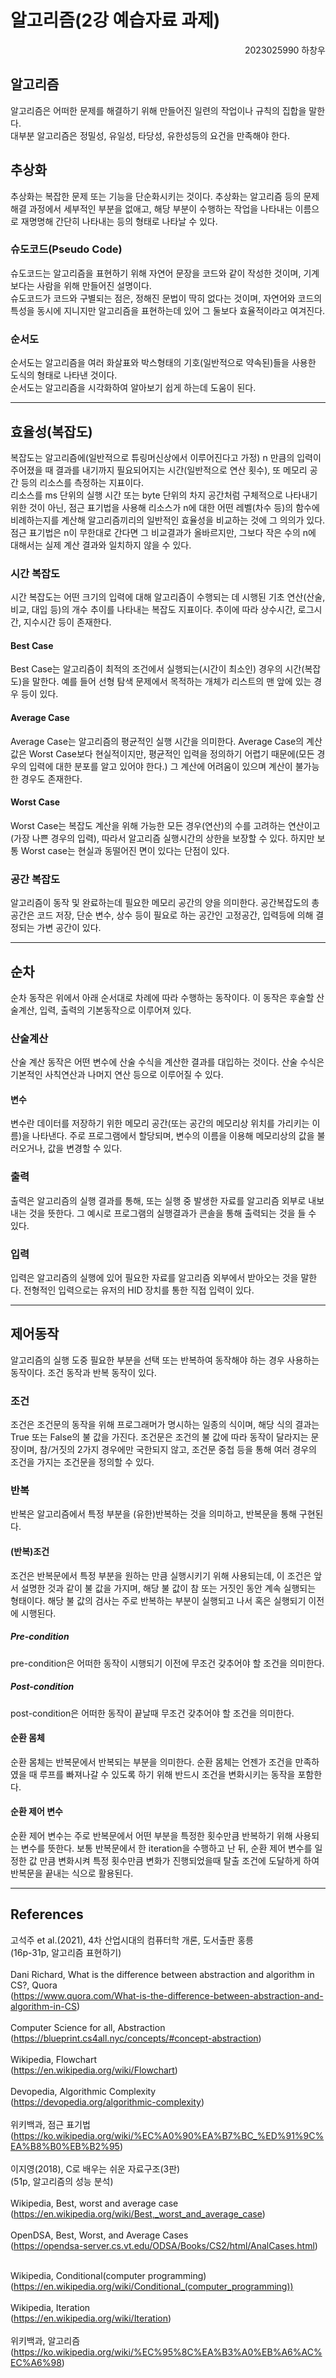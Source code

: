 # 알고리즘(2강 예습자료 과제)
<span style="display: inline-block; width: 100%; text-align: right;">2023025990 하창우</span>
<!--Q. 예습자료를 바탕으로 각 용어들에 대해서 본인이 탐구한 내용들을 바탕으로 3문장 이내로 정의할 것.-->

## **알고리즘**
알고리즘은 어떠한 문제를 해결하기 위해 만들어진 일련의 작업이나 규칙의 집합을 말한다.</br>
대부분 알고리즘은 정밀성, 유일성, 타당성, 유한성등의 요건을 만족해야 한다.

## **추상화**
추상화는 복잡한 문제 또는 기능을 단순화시키는 것이다. 추상화는 알고리즘 등의 문제해결 과정에서 세부적인 부분을 없애고, 해당 부분이 수행하는 작업을 나타내는 이름으로 재명명해 간단히 나타내는 등의 형태로 나타날 수 있다. 

### **슈도코드(Pseudo Code)**
슈도코드는 알고리즘을 표현하기 위해 자연어 문장을 코드와 같이 작성한 것이며, 기계보다는 사람을 위해 만들어진 설명이다.</br>
슈도코드가 코드와 구별되는 점은, 정해진 문법이 딱히 없다는 것이며, 자연어와 코드의 특성을 동시에 지니지만 알고리즘을 표현하는데 있어 그 둘보다 효율적이라고 여겨진다.

### **순서도**
순서도는 알고리즘을 여러 화살표와 박스형태의 기호(일반적으로 약속된)들을 사용한 도식의 형태로 나타낸 것이다. </br>
순서도는 알고리즘을 시각화하여 알아보기 쉽게 하는데 도움이 된다.

---

## **효율성(복잡도)**
복잡도는 알고리즘에(일반적으로 튜링머신상에서 이루어진다고 가정) n 만큼의 입력이 주어졌을 때 결과를 내기까지 필요되어지는 시간(일반적으로 연산 횟수), 또 메모리 공간 등의 리소스를 측정하는 지표이다. </br>
리소스를 ms 단위의 실행 시간 또는 byte 단위의 차지 공간처럼 구체적으로 나타내기 위한 것이 아닌, 점근 표기법을 사용해 리소스가 n에 대한 어떤 레벨(차수 등)의 함수에 비례하는지를 계산해 알고리즘끼리의 일반적인 효율성을 비교하는 것에 그 의의가 있다. </br>
점근 표기법은 n이 무한대로 간다면 그 비교결과가 올바르지만, 그보다 작은 수의 n에 대해서는 실제 계산 결과와 일치하지 않을 수 있다.

### **시간 복잡도**
시간 복잡도는 어떤 크기의 입력에 대해 알고리즘이 수행되는 데 시행된 기초 연산(산술, 비교, 대입 등)의 개수 추이를 나타내는 복잡도 지표이다.
추이에 따라 상수시간, 로그시간, 지수시간 등이 존재한다.
<!--add random access machine?-->
#### **Best Case**
<!--https://devopedia.org/algorithmic-complexity for 3 below-->
Best Case는 알고리즘이 최적의 조건에서 실행되는(시간이 최소인) 경우의 시간(복잡도)을 말한다. 예를 들어 선형 탐색 문제에서 목적하는 개체가 리스트의 맨 앞에 있는 경우 등이 있다.

#### **Average Case**
Average Case는 알고리즘의 평균적인 실행 시간을 의미한다.
Average Case의 계산값은 Worst Case보다 현실적이지만, 평균적인 입력을 정의하기 어렵기 때문에(모든 경우의 입력에 대한 분포를 알고 있어야 한다.) 그 계산에 어려움이 있으며 계산이 불가능한 경우도 존재한다.

#### **Worst Case**
Worst Case는 복잡도 계산을 위해 가능한 모든 경우(연산)의 수를 고려하는 연산이고(가장 나쁜 경우의 입력), 따라서 알고리즘 실행시간의 상한을 보장할 수 있다.
하지만 보통 Worst case는 현실과 동떨어진 면이 있다는 단점이 있다.

### **공간 복잡도**
알고리즘이 동작 및 완료하는데 필요한 메모리 공간의 양을 의미한다.
공간복잡도의 총 공간은 코드 저장, 단순 변수, 상수 등이 필요로 하는 공간인 고정공간, 입력등에 의해 결정되는 가변 공간이 있다.

---

## **순차**
순차 동작은 위에서 아래 순서대로 차례에 따라 수행하는 동작이다.
이 동작은 후술할 산술계산, 입력, 출력의 기본동작으로 이루어져 있다.
### **산술계산**
산술 계산 동작은 어떤 변수에 산술 수식을 계산한 결과를 대입하는 것이다.
산술 수식은 기본적인 사칙연산과 나머지 연산 등으로 이루어질 수 있다.

#### **변수**
변수란 데이터를 저장하기 위한 메모리 공간(또는 공간의 메모리상 위치를 가리키는 이름)을 나타낸다.
주로 프로그램에서 할당되며, 변수의 이름을 이용해 메모리상의 값을 불러오거나, 값을 변경할 수 있다.
### **출력**
출력은 알고리즘의 실행 결과를 통해, 또는 실행 중 발생한 자료를 알고리즘 외부로 내보내는 것을 뜻한다. 그 예시로 프로그램의 실행결과가 콘솔을 통해 출력되는 것을 들 수 있다.
### **입력**
입력은 알고리즘의 실행에 있어 필요한 자료를 알고리즘 외부에서 받아오는 것을 말한다. 전형적인 입력으로는 유저의 HID 장치를 통한 직접 입력이 있다.

---

## **제어동작**
알고리즘의 실행 도중 필요한 부분을 선택 또는 반복하여 동작해야 하는 경우 사용하는 동작이다. 조건 동작과 반복 동작이 있다.
### **조건**
조건은 조건문의 동작을 위해 프로그래머가 명시하는 일종의 식이며, 해당 식의 결과는 True 또는 False의 불 값을 가진다.
조건문은 조건의 불 값에 따라 동작이 달라지는 문장이며, 참/거짓의 2가지 경우에만 국한되지 않고, 조건문 중첩 등을 통해 여러 경우의 조건을 가지는 조건문을 정의할 수 있다.
### **반복**
반복은 알고리즘에서 특정 부분을 (유한)반복하는 것을 의미하고, 반복문을 통해 구현된다.
#### **(반복)조건**
조건은 반복문에서 특정 부분을 원하는 만큼 실행시키기 위해 사용되는데, 이 조건은 앞서 설명한 것과 같이 불 값을 가지며, 해당 불 값이 참 또는 거짓인 동안 계속 실행되는 형태이다. 해당 불 값의 검사는 주로 반복하는 부분이 실행되고 나서 혹은 실행되기 이전에 시행된다.
##### **Pre-condition**
pre-condition은 어떠한 동작이 시행되기 이전에 무조건 갖추어야 할 조건을 의미한다.
##### **Post-condition**
post-condition은 어떠한 동작이 끝날때 무조건 갖추어야 할 조건을 의미한다.
#### **순환 몸체**
순환 몸체는 반복문에서 반복되는 부분을 의미한다. 순환 몸체는 언젠가 조건을 만족하였을 때 루프를 빠져나갈 수 있도록 하기 위해 반드시 조건을 변화시키는 동작을 포함한다.
#### **순환 제어 변수**
순환 제어 변수는 주로 반복문에서 어떤 부분을 특정한 횟수만큼 반복하기 위해 사용되는 변수를 뜻한다. 보통 반복문에서 한 iteration을 수행하고 난 뒤, 순환 제어 변수를 일정한 값 만큼 변화시켜 특정 횟수만큼 변화가 진행되었을때 탈출 조건에 도달하게 하여 반복문을 끝내는 식으로 활용된다.

---

## References 
<!--ref format
i_stated_something.<sup>[1](#footnote_1)</sup>
<a name="footnote_1">1.</a> someone, (yyyy,mm,dd). titletitle. site.
link
-->

고석주 et al.(2021), 4차 산업시대의 컴퓨터학 개론, 도서출판 홍릉</br>
(16p-31p, 알고리즘 표현하기)
</br></br>
Dani Richard, What is the difference between abstraction and algorithm in CS?, Quora</br>
(https://www.quora.com/What-is-the-difference-between-abstraction-and-algorithm-in-CS)
</br></br>
Computer Science for all, Abstraction</br>
(https://blueprint.cs4all.nyc/concepts/#concept-abstraction)
</br></br>
Wikipedia, Flowchart</br>
(https://en.wikipedia.org/wiki/Flowchart)
</br></br>
Devopedia, Algorithmic Complexity</br>
(https://devopedia.org/algorithmic-complexity)
</br></br>
위키백과, 점근 표기법</br>
(https://ko.wikipedia.org/wiki/%EC%A0%90%EA%B7%BC_%ED%91%9C%EA%B8%B0%EB%B2%95)
</br></br>
이지영(2018), C로 배우는 쉬운 자료구조(3판)</br>
(51p, 알고리즘의 성능 분석)
</br></br>
Wikipedia, Best, worst and average case</br>
(https://en.wikipedia.org/wiki/Best,_worst_and_average_case)
</br></br>
OpenDSA, Best, Worst, and Average Cases</br>
(https://opendsa-server.cs.vt.edu/ODSA/Books/CS2/html/AnalCases.html)
</br></br>

Wikipedia, Conditional(computer programming) </br>
(https://en.wikipedia.org/wiki/Conditional_(computer_programming))
</br></br>
Wikipedia, Iteration</br>
(https://en.wikipedia.org/wiki/Iteration)
</br></br>
위키백과, 알고리즘</br>
(https://ko.wikipedia.org/wiki/%EC%95%8C%EA%B3%A0%EB%A6%AC%EC%A6%98)
</br></br>